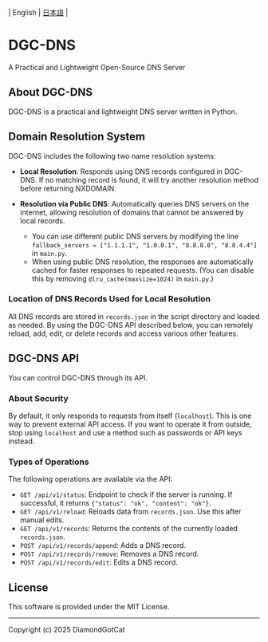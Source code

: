 | English | [日本語](README.ja.md) |

# DGC-DNS

A Practical and Lightweight Open-Source DNS Server

## About DGC-DNS

DGC-DNS is a practical and lightweight DNS server written in Python.

## Domain Resolution System

DGC-DNS includes the following two name resolution systems:

* **Local Resolution**: Responds using DNS records configured in DGC-DNS. If no matching record is found, it will try another resolution method before returning NXDOMAIN.
* **Resolution via Public DNS**: Automatically queries DNS servers on the internet, allowing resolution of domains that cannot be answered by local records.

  * You can use different public DNS servers by modifying the line `fallback_servers = ["1.1.1.1", "1.0.0.1", "8.8.8.8", "8.8.4.4"]` in `main.py`.
  * When using public DNS resolution, the responses are automatically cached for faster responses to repeated requests. (You can disable this by removing `@lru_cache(maxsize=1024)` in `main.py`.)

### Location of DNS Records Used for Local Resolution

All DNS records are stored in `records.json` in the script directory and loaded as needed.
By using the DGC-DNS API described below, you can remotely reload, add, edit, or delete records and access various other features.

## DGC-DNS API

You can control DGC-DNS through its API.

### About Security

By default, it only responds to requests from itself (`localhost`).
This is one way to prevent external API access.
If you want to operate it from outside, stop using `localhost` and use a method such as passwords or API keys instead.

### Types of Operations

The following operations are available via the API:

* `GET /api/v1/status`: Endpoint to check if the server is running. If successful, it returns `{"status": "ok", "content": "ok"}`.
* `GET /api/v1/reload`: Reloads data from `records.json`. Use this after manual edits.
* `GET /api/v1/records`: Returns the contents of the currently loaded `records.json`.
* `POST /api/v1/records/append`: Adds a DNS record.
* `POST /api/v1/records/remove`: Removes a DNS record.
* `POST /api/v1/records/edit`: Edits a DNS record.

## License

This software is provided under the MIT License.

---
Copyright (c) 2025 DiamondGotCat
